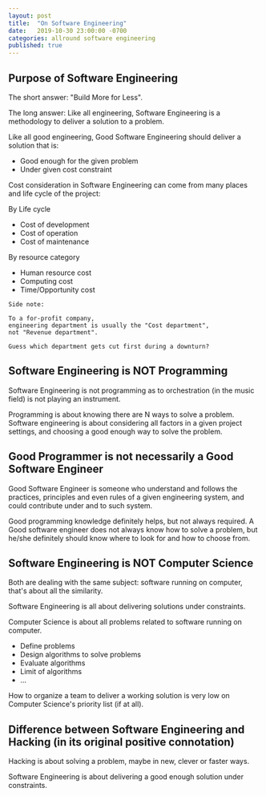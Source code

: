 ```yaml
---
layout: post
title:  "On Software Engineering"
date:   2019-10-30 23:00:00 -0700
categories: allround software engineering
published: true
---
```


## Purpose of Software Engineering
The short answer: "Build More for Less".

The long answer:
Like all engineering, Software Engineering is a methodology to deliver a solution to a problem.

Like all good engineering, Good Software Engineering should deliver a solution that is:
- Good enough for the given problem
- Under given cost constraint

Cost consideration in Software Engineering can come from many places and life cycle of the project:

By Life cycle
- Cost of development
- Cost of operation
- Cost of maintenance

By resource category
- Human resource cost
- Computing cost
- Time/Opportunity cost

```
Side note:

To a for-profit company,
engineering department is usually the "Cost department",
not "Revenue department".

Guess which department gets cut first during a downturn?
```

## Software Engineering is NOT Programming
Software Engineering is not programming as to orchestration (in the music field) is not playing an instrument.

Programming is about knowing there are N ways to solve a problem.
Software engineering is about considering all factors in a given project settings, and choosing a good enough way to solve the problem.

## Good Programmer is not necessarily a Good Software Engineer
Good Software Engineer is someone who understand and follows the practices, principles and even rules of a given engineering system, and could contribute under and to such system.

Good programming knowledge definitely helps, but not always required. A Good software engineer does not always know how to solve a problem, but he/she definitely should know where to look for and how to choose from.

## Software Engineering is NOT Computer Science
Both are dealing with the same subject: software running on computer, that's about all the similarity.

Software Engineering is all about delivering solutions under constraints.

Computer Science is about all problems related to software running on computer.

- Define problems
- Design algorithms to solve problems
- Evaluate algorithms
- Limit of algorithms
- ...

How to organize a team to deliver a working solution is very low on Computer Science's priority list (if at all).

## Difference between Software Engineering and Hacking (in its original positive connotation)
Hacking is about solving a problem, maybe in new, clever or faster ways.

Software Engineering is about delivering a good enough solution under constraints.
